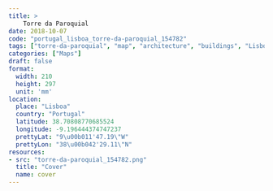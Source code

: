 ```yaml
---
title: > 
    Torre da Paroquial
date: 2018-10-07
code: "portugal_lisboa_torre-da-paroquial_154782"
tags: ["torre-da-paroquial", "map", "architecture", "buildings", "Lisboa", "Portugal"]
categories: ["Maps"]
draft: false
format:
  width: 210
  height: 297
  unit: 'mm'
location:
  place: "Lisboa"
  country: "Portugal"
  latitude: 38.70808770685524
  longitude: -9.196444374747237
  prettyLat: "9\u00b011'47.19\"W"
  prettyLon: "38\u00b042'29.11\"N"
resources:
- src: "torre-da-paroquial_154782.png"
  title: "Cover"
  name: cover
---
```

